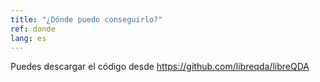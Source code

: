 ```yaml
---
title: "¿Dónde puedo conseguirlo?"
ref: donde
lang: es
---
```


Puedes descargar el código desde https://github.com/libreqda/libreQDA
